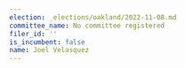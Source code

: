```yaml
---
election: _elections/oakland/2022-11-08.md
committee_name: No committee registered
filer_id: ''
is_incumbent: false
name: Joel Velasquez
---
```

